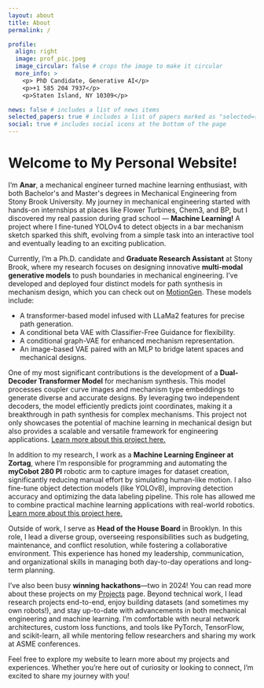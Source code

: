 ```yaml
---
layout: about
title: About
permalink: /

profile:
  align: right
  image: prof_pic.jpeg
  image_circular: false # crops the image to make it circular
  more_info: >
    <p> PhD Candidate, Generative AI</p> 
    <p>+1 585 204 7937</p>
    <p>Staten Island, NY 10309</p>

news: false # includes a list of news items
selected_papers: true # includes a list of papers marked as "selected={true}"
social: true # includes social icons at the bottom of the page
---
```


# Welcome to My Personal Website!

I’m **Anar**, a mechanical engineer turned machine learning enthusiast, with both Bachelor's and Master's degrees in Mechanical Engineering from Stony Brook University. My journey in mechanical engineering started with hands-on internships at places like Flower Turbines, Chem3, and BP, but I discovered my real passion during grad school — **Machine Learning!** A project where I fine-tuned YOLOv4 to detect objects in a bar mechanism sketch sparked this shift, evolving from a simple task into an interactive tool and eventually leading to an exciting publication.

Currently, I’m a Ph.D. candidate and **Graduate Research Assistant** at Stony Brook, where my research focuses on designing innovative **multi-modal generative models** to push boundaries in mechanical engineering. I’ve developed and deployed four distinct models for path synthesis in mechanism design, which you can check out on [MotionGen](https://motiongen.io). These models include:

- A transformer-based model infused with LLaMa2 features for precise path generation.
- A conditional beta VAE with Classifier-Free Guidance for flexibility.
- A conditional graph-VAE for enhanced mechanism representation.
- An image-based VAE paired with an MLP to bridge latent spaces and mechanical designs.

One of my most significant contributions is the development of a **Dual-Decoder Transformer Model** for mechanism synthesis. This model processes coupler curve images and mechanism type embeddings to generate diverse and accurate designs. By leveraging two independent decoders, the model efficiently predicts joint coordinates, making it a breakthrough in path synthesis for complex mechanisms. This project not only showcases the potential of machine learning in mechanical design but also provides a scalable and versatile framework for engineering applications. [Learn more about this project here.](https://anarnuri.github.io/projects/9_project)

In addition to my research, I work as a **Machine Learning Engineer at Zortag**, where I’m responsible for programming and automating the **myCobot 280 PI** robotic arm to capture images for dataset creation, significantly reducing manual effort by simulating human-like motion. I also fine-tune object detection models (like YOLOv8), improving detection accuracy and optimizing the data labeling pipeline. This role has allowed me to combine practical machine learning applications with real-world robotics. [Learn more about this project here.](https://anarnuri.github.io/projects/10_project)

Outside of work, I serve as **Head of the House Board** in Brooklyn. In this role, I lead a diverse group, overseeing responsibilities such as budgeting, maintenance, and conflict resolution, while fostering a collaborative environment. This experience has honed my leadership, communication, and organizational skills in managing both day-to-day operations and long-term planning.

I’ve also been busy **winning hackathons**—two in 2024! You can read more about these projects on my [Projects](https://anarnuri.github.io/projects/) page. Beyond technical work, I lead research projects end-to-end, enjoy building datasets (and sometimes my own robots!), and stay up-to-date with advancements in both mechanical engineering and machine learning. I’m comfortable with neural network architectures, custom loss functions, and tools like PyTorch, TensorFlow, and scikit-learn, all while mentoring fellow researchers and sharing my work at ASME conferences.

Feel free to explore my website to learn more about my projects and experiences. Whether you’re here out of curiosity or looking to connect, I’m excited to share my journey with you!
